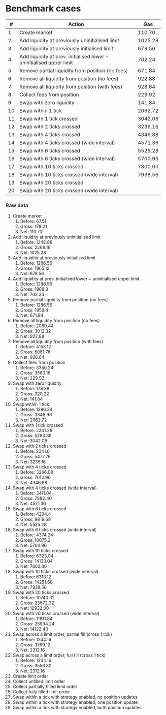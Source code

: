 # Benchmark cases

| #   | Action                                                               | Gas     |
| --- | -------------------------------------------------------------------- | ------- |
| 1   | Create market                                                        | 110.70  |
| 2   | Add liquidity at previously uninitialised limit                      | 1025.28 |
| 3   | Add liquidity at previously initialised limit                        | 678.56  |
| 4   | Add liquidity at prev. initialised lower + uninitialised upper limit | 702.24  |
| 5   | Remove partial liquidity from position (no fees)                     | 671.84  |
| 6   | Remove all liquidity from position (no fees)                         | 922.88  |
| 7   | Remove all liquidity from position (with fees)                       | 928.64  |
| 8   | Collect fees from position                                           | 229.92  |
| 9   | Swap with zero liquidity                                             | 141.84  |
| 10  | Swap within 1 tick                                                   | 2062.72 |
| 11  | Swap with 1 tick crossed                                             | 3042.08 |
| 12  | Swap with 2 ticks crossed                                            | 3236.16 |
| 13  | Swap with 4 ticks crossed                                            | 4346.88 |
| 14  | Swap with 4 ticks crossed (wide interval)                            | 4571.36 |
| 15  | Swap with 6 ticks crossed                                            | 5525.28 |
| 16  | Swap with 6 ticks crossed (wide interval)                            | 5700.96 |
| 17  | Swap with 10 ticks crossed                                           | 7800.00 |
| 18  | Swap with 10 ticks crossed (wide interval)                           | 7938.56 |
| 19  | Swap with 20 ticks crossed                                           |         |
| 20  | Swap with 20 ticks crossed (wide interval)                           |         |

### Raw data

1. Create market
   1. Before: 67.51
   2. Gross: 178.21
   3. Net: 110.70
2. Add liquidity at previously uninitialised limit
   1. Before: 1242.88
   2. Gross: 2268.16
   3. Net: 1025.28
3. Add liquidity at previously initialised limit
   1. Before: 1286.56
   2. Gross: 1965.12
   3. Net: 678.56
4. Add liquidity at prev. initialised lower + uninitialised upper limit
   1. Before: 1286.56
   2. Gross: 1988.8
   3. Net: 702.24
5. Remove partial liquidity from position (no fees)
   1. Before: 1286.56
   2. Gross: 1958.4
   3. Net: 671.84
6. Remove all liquidity from position (no fees)
   1. Before: 2089.44
   2. Gross: 3012.32
   3. Net: 922.88
7. Remove all liquidity from position (with fees)
   1. Before: 4153.12
   2. Gross: 5081.76
   3. Net: 928.64
8. Collect fees from position
   1. Before: 3350.24
   2. Gross: 3580.16
   3. Net: 229.92
9. Swap with zero liquidity
   1. Before: 178.38
   2. Gross: 320.22
   3. Net: 141.84
10. Swap within 1 tick
    1. Before: 1286.24
    2. Gross: 3348.96
    3. Net: 2062.72
11. Swap with 1 tick crossed
    1. Before: 2241.28
    2. Gross: 5283.36
    3. Net: 3042.08
12. Swap with 2 ticks crossed
    1. Before: 2241.6
    2. Gross: 5477.76
    3. Net: 3236.16
13. Swap with 4 ticks crossed
    1. Before: 3266.08
    2. Gross: 7612.96
    3. Net: 4346.88
14. Swap with 4 ticks crossed (wide interval)
    1. Before: 3411.04
    2. Gross: 7982.40
    3. Net: 4571.36
15. Swap with 6 ticks crossed
    1. Before: 4294.4
    2. Gross: 9819.68
    3. Net: 5525.28
16. Swap with 6 ticks crossed (wide interval)
    1. Before: 4374.24
    2. Gross: 10075.2
    3. Net: 5700.96
17. Swap with 10 ticks crossed
    1. Before: 6323.04
    2. Gross: 14123.04
    3. Net: 7800.00
18. Swap with 10 ticks crossed (wide interval)
    1. Before: 6313.12
    2. Gross: 14251.68
    3. Net: 7938.56
19. Swap with 20 ticks crossed
    1. Before: 10740.32
    2. Gross: 23672.32
    3. Net: 12932.00
20. Swap with 20 ticks crossed (wide interval)
    1. Before: 11811.84
    2. Gross: 25934.24
    3. Net: 14122.40
21. Swap across a limit order, partial fill (cross 1 tick)
    1. Before: 1244.16
    2. Gross: 3769.12
    3. Net: 2312.16
22. Swap across a limit order, full fill (cross 1 tick)
    1. Before: 1244.16
    2. Gross: 3556.32
    3. Net: 2312.16
23. Create limit order
24. Collect unfilled limit order
25. Collect partially filled limit order
26. Collect fully filled limit order
27. Swap within a tick with strategy enabled, no position updates
28. Swap within a tick with strategy enabled, one position update
29. Swap within a tick with strategy enabled, both position updates
